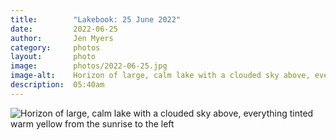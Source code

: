```yaml
---
title:        "Lakebook: 25 June 2022"
date:         2022-06-25
author:       Jen Myers
category:     photos
layout:       photo
image:        photos/2022-06-25.jpg
image-alt:    Horizon of large, calm lake with a clouded sky above, everything tinted warm yellow from the sunrise to the left
description:  05:40am
---
```


<div><img alt="Horizon of large, calm lake with a clouded sky above, everything tinted warm yellow from the sunrise to the left" src="{{ site.baseurl }}/images/photos/2022-06-25.jpg" /></div>
